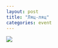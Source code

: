 ```yaml
---
layout: post
title: "Ляц-ляц"
categories: event
---
```

![](https://pics.livejournal.com/quillcraft/pic/001pwt8w)